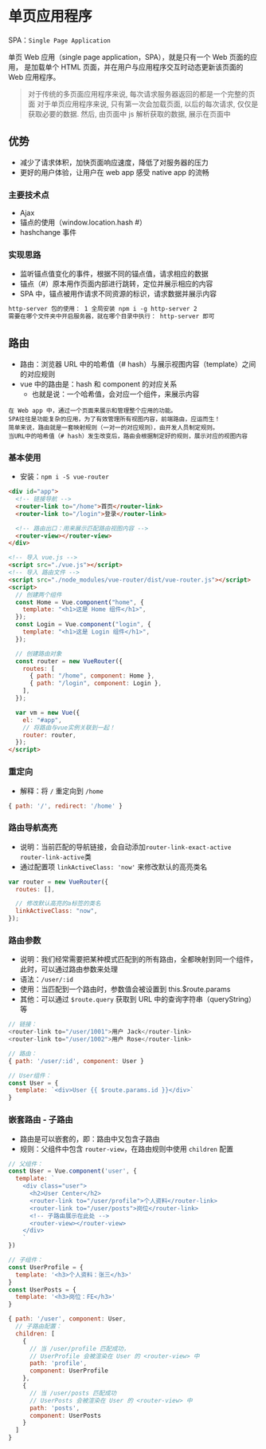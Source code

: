 # 单页应用程序

SPA：`Single Page Application`

单页 Web 应用（single page application，SPA），就是只有一个 Web 页面的应用，
是加载单个 HTML 页面，并在用户与应用程序交互时动态更新该页面的 Web 应用程序。

> 对于传统的多页面应用程序来说, 每次请求服务器返回的都是一个完整的页面
> 对于单页应用程序来说, 只有第一次会加载页面, 以后的每次请求, 仅仅是获取必要的数据.
> 然后, 由页面中 js 解析获取的数据, 展示在页面中

## 优势

- 减少了请求体积，加快页面响应速度，降低了对服务器的压力
- 更好的用户体验，让用户在 web app 感受 native app 的流畅

### 主要技术点

- Ajax
- 锚点的使用（window.location.hash #）
- hashchange 事件

### 实现思路

- 监听锚点值变化的事件，根据不同的锚点值，请求相应的数据
- 锚点（#）原本用作页面内部进行跳转，定位并展示相应的内容
- SPA 中，锚点被用作请求不同资源的标识，请求数据并展示内容

```html
http-server 包的使用： 1 全局安装 npm i -g http-server 2
需要在哪个文件夹中开启服务器，就在哪个目录中执行： http-server 即可
```

## 路由

- 路由：浏览器 URL 中的哈希值（# hash）与展示视图内容（template）之间的对应规则
- vue 中的路由是：hash 和 component 的对应关系
  - 也就是说：一个哈希值，会对应一个组件，来展示内容

```text
在 Web app 中，通过一个页面来展示和管理整个应用的功能。
SPA往往是功能复杂的应用，为了有效管理所有视图内容，前端路由，应运而生！
简单来说，路由就是一套映射规则（一对一的对应规则），由开发人员制定规则。
当URL中的哈希值（# hash）发生改变后，路由会根据制定好的规则，展示对应的视图内容
```

### 基本使用

- 安装：`npm i -S vue-router`

```html
<div id="app">
  <!-- 链接导航 -->
  <router-link to="/home">首页</router-link>
  <router-link to="/login">登录</router-link>

  <!-- 路由出口：用来展示匹配路由视图内容 -->
  <router-view></router-view>
</div>

<!-- 导入 vue.js -->
<script src="./vue.js"></script>
<!-- 导入 路由文件 -->
<script src="./node_modules/vue-router/dist/vue-router.js"></script>
<script>
  // 创建两个组件
  const Home = Vue.component("home", {
    template: "<h1>这是 Home 组件</h1>",
  });
  const Login = Vue.component("login", {
    template: "<h1>这是 Login 组件</h1>",
  });

  // 创建路由对象
  const router = new VueRouter({
    routes: [
      { path: "/home", component: Home },
      { path: "/login", component: Login },
    ],
  });

  var vm = new Vue({
    el: "#app",
    // 将路由与vue实例关联到一起！
    router: router,
  });
</script>
```

### 重定向

- 解释：将 `/` 重定向到 `/home`

```js
{ path: '/', redirect: '/home' }
```

### 路由导航高亮

- 说明：当前匹配的导航链接，会自动添加`router-link-exact-active router-link-active`类
- 通过配置项 `linkActiveClass: 'now'` 来修改默认的高亮类名

```js
var router = new VueRouter({
  routes: [],

  // 修改默认高亮的a标签的类名
  linkActiveClass: "now",
});
```

### 路由参数

- 说明：我们经常需要把某种模式匹配到的所有路由，全都映射到同一个组件，此时，可以通过路由参数来处理
- 语法：`/user/:id`
- 使用：当匹配到一个路由时，参数值会被设置到 this.\$route.params
- 其他：可以通过 `$route.query` 获取到 URL 中的查询字符串（queryString） 等

```js
// 链接：
<router-link to="/user/1001">用户 Jack</router-link>
<router-link to="/user/1002">用户 Rose</router-link>

// 路由：
{ path: '/user/:id', component: User }

// User组件：
const User = {
  template: `<div>User {{ $route.params.id }}</div>`
}
```

### 嵌套路由 - 子路由

- 路由是可以嵌套的，即：路由中又包含子路由
- 规则：父组件中包含 `router-view`，在路由规则中使用 `children` 配置

```js
// 父组件：
const User = Vue.component('user', {
  template: `
    <div class="user">
      <h2>User Center</h2>
      <router-link to="/user/profile">个人资料</router-link>
      <router-link to="/user/posts">岗位</router-link>
      <!-- 子路由展示在此处 -->
      <router-view></router-view>
    </div>
    `
})

// 子组件：
const UserProfile = {
  template: '<h3>个人资料：张三</h3>'
}
const UserPosts = {
  template: '<h3>岗位：FE</h3>'
}

{ path: '/user', component: User,
  // 子路由配置：
  children: [
    {
      // 当 /user/profile 匹配成功，
      // UserProfile 会被渲染在 User 的 <router-view> 中
      path: 'profile',
      component: UserProfile
    },
    {
      // 当 /user/posts 匹配成功
      // UserPosts 会被渲染在 User 的 <router-view> 中
      path: 'posts',
      component: UserPosts
    }
  ]
}
```
